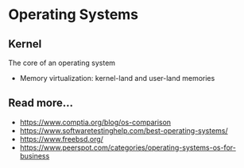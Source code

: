 # Operating Systems

## Kernel

The core of an operating system

- Memory virtualization: kernel-land and user-land memories

## Read more...

- https://www.comptia.org/blog/os-comparison
- https://www.softwaretestinghelp.com/best-operating-systems/
- https://www.freebsd.org/
- https://www.peerspot.com/categories/operating-systems-os-for-business